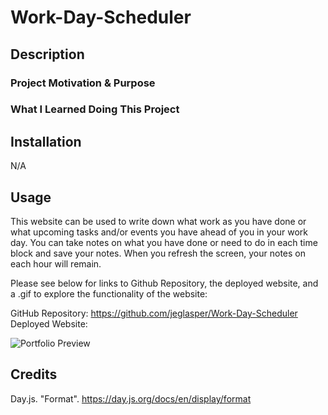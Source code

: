 # Work-Day-Scheduler

## Description

### Project Motivation & Purpose

### What I Learned Doing This Project

## Installation

N/A

## Usage

This website can be used to write down what work as you have done or what upcoming tasks and/or events you have ahead of you in your work day. You can take notes on what you have done or need to do in each time block and save your notes. When you refresh the screen, your notes on each hour will remain. 

Please see below for links to Github Repository, the deployed website, and a .gif to explore the functionality of the website:

GitHub Repository: https://github.com/jeglasper/Work-Day-Scheduler
Deployed Website:

![Portfolio Preview]()

## Credits

Day.js. "Format". https://day.js.org/docs/en/display/format


